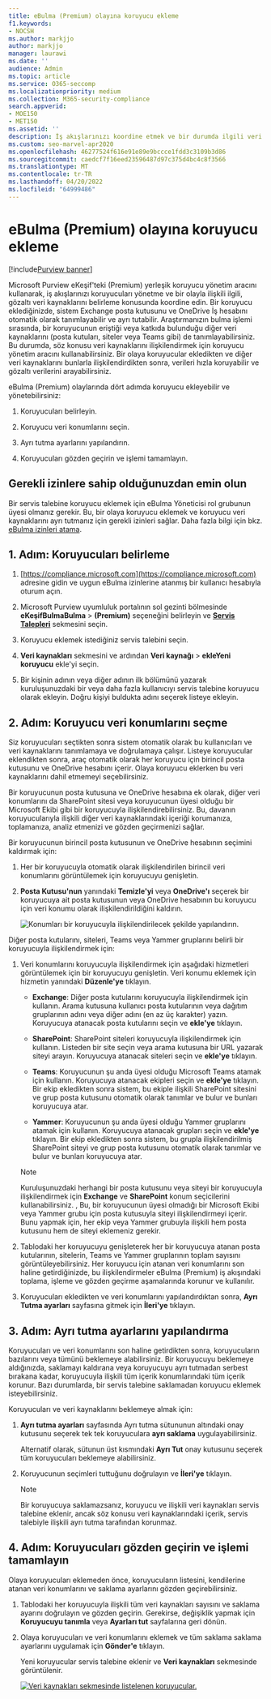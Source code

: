 ```yaml
---
title: eBulma (Premium) olayına koruyucu ekleme
f1.keywords:
- NOCSH
ms.author: markjjo
author: markjjo
manager: laurawi
ms.date: ''
audience: Admin
ms.topic: article
ms.service: O365-seccomp
ms.localizationpriority: medium
ms.collection: M365-security-compliance
search.appverid:
- MOE150
- MET150
ms.assetid: ''
description: İş akışlarınızı koordine etmek ve bir durumda ilgili veri kaynaklarını tanımlamak için Microsoft Purview eKeşif'teki (Premium) yerleşik koruyucu yönetim aracını kullanmayı öğrenin.
ms.custom: seo-marvel-apr2020
ms.openlocfilehash: 46277524f616e91e89e9bccce1fdd3c3109b3d86
ms.sourcegitcommit: caedcf7f16eed23596487d97c375d4bc4c8f3566
ms.translationtype: MT
ms.contentlocale: tr-TR
ms.lasthandoff: 04/20/2022
ms.locfileid: "64999486"
---
```

# <a name="add-custodians-to-an-ediscovery-premium-case"></a>eBulma (Premium) olayına koruyucu ekleme

[!include[Purview banner](../includes/purview-rebrand-banner.md)]

Microsoft Purview eKeşif'teki (Premium) yerleşik koruyucu yönetim aracını kullanarak, iş akışlarınızı koruyucuları yönetme ve bir olayla ilişkili ilgili, gözaltı veri kaynaklarını belirleme konusunda koordine edin. Bir koruyucu eklediğinizde, sistem Exchange posta kutusunu ve OneDrive İş hesabını otomatik olarak tanımlayabilir ve ayrı tutabilir. Araştırmanızın bulma işlemi sırasında, bir koruyucunun eriştiği veya katkıda bulunduğu diğer veri kaynaklarını (posta kutuları, siteler veya Teams gibi) de tanımlayabilirsiniz. Bu durumda, söz konusu veri kaynaklarını ilişkilendirmek için koruyucu yönetim aracını kullanabilirsiniz. Bir olaya koruyucular ekledikten ve diğer veri kaynaklarını bunlarla ilişkilendirdikten sonra, verileri hızla koruyabilir ve gözaltı verilerini arayabilirsiniz.

eBulma (Premium) olaylarında dört adımda koruyucu ekleyebilir ve yönetebilirsiniz:

1. Koruyucuları belirleyin.

2. Koruyucu veri konumlarını seçin.

3. Ayrı tutma ayarlarını yapılandırın.

4. Koruyucuları gözden geçirin ve işlemi tamamlayın.

## <a name="make-sure-you-have-the-necessary-permissions"></a>Gerekli izinlere sahip olduğunuzdan emin olun

Bir servis talebine koruyucu eklemek için eBulma Yöneticisi rol grubunun üyesi olmanız gerekir. Bu, bir olaya koruyucu eklemek ve koruyucu veri kaynaklarını ayrı tutmanız için gerekli izinleri sağlar. Daha fazla bilgi için bkz. [eBulma izinleri atama](get-started-with-advanced-ediscovery.md#step-2-assign-ediscovery-permissions).

## <a name="step-1-identify-custodians"></a>1. Adım: Koruyucuları belirleme

1. [https://compliance.microsoft.com](https://compliance.microsoft.com) adresine gidin ve uygun eBulma izinlerine atanmış bir kullanıcı hesabıyla oturum açın.

2. Microsoft Purview uyumluluk portalının sol gezinti bölmesinde **eKeşifBulmaBulma** >  **(Premium)** seçeneğini belirleyin ve [**Servis Talepleri**](https://go.microsoft.com/fwlink/p/?linkid=2173764) sekmesini seçin.

3. Koruyucu eklemek istediğiniz servis talebini seçin.

4. **Veri kaynakları** sekmesini ve ardından **Veri kaynağı** >  **ekleYeni koruyucu** ekle'yi seçin.

5. Bir kişinin adının veya diğer adının ilk bölümünü yazarak kuruluşunuzdaki bir veya daha fazla kullanıcıyı servis talebine koruyucu olarak ekleyin. Doğru kişiyi buldukta adını seçerek listeye ekleyin.

## <a name="step-2-choose-custodian-data-locations"></a>2. Adım: Koruyucu veri konumlarını seçme

Siz koruyucuları seçtikten sonra sistem otomatik olarak bu kullanıcıları ve veri kaynaklarını tanımlamaya ve doğrulamaya çalışır. Listeye koruyucular eklendikten sonra, araç otomatik olarak her koruyucu için birincil posta kutusunu ve OneDrive hesabını içerir. Olaya koruyucu eklerken bu veri kaynaklarını dahil etmemeyi seçebilirsiniz.

Bir koruyucunun posta kutusuna ve OneDrive hesabına ek olarak, diğer veri konumlarını da SharePoint sitesi veya koruyucunun üyesi olduğu bir Microsoft Ekibi gibi bir koruyucuyla ilişkilendirebilirsiniz. Bu, davanın koruyucularıyla ilişkili diğer veri kaynaklarındaki içeriği korumanıza, toplamanıza, analiz etmenizi ve gözden geçirmenizi sağlar.

Bir koruyucunun birincil posta kutusunun ve OneDrive hesabının seçimini kaldırmak için:

1. Her bir koruyucuyla otomatik olarak ilişkilendirilen birincil veri konumlarını görüntülemek için koruyucuyu genişletin.

2. **Posta Kutusu'nun** yanındaki **Temizle'yi** veya **OneDrive'ı** seçerek bir koruyucuya ait posta kutusunun veya OneDrive hesabının bu koruyucu için veri konumu olarak ilişkilendirildiğini kaldırın.

   ![Konumları bir koruyucuyla ilişkilendirilecek şekilde yapılandırın.](../media/ConfigureCustodianLocations.png)

Diğer posta kutularını, siteleri, Teams veya Yammer gruplarını belirli bir koruyucuyla ilişkilendirmek için:

1. Veri konumlarını koruyucuyla ilişkilendirmek için aşağıdaki hizmetleri görüntülemek için bir koruyucuyu genişletin. Veri konumu eklemek için hizmetin yanındaki **Düzenle'ye** tıklayın.

   - **Exchange**: Diğer posta kutularını koruyucuyla ilişkilendirmek için kullanın. Arama kutusuna kullanıcı posta kutularının veya dağıtım gruplarının adını veya diğer adını (en az üç karakter) yazın. Koruyucuya atanacak posta kutularını seçin ve **ekle'ye** tıklayın.

   - **SharePoint**: SharePoint siteleri koruyucuyla ilişkilendirmek için kullanın. Listeden bir site seçin veya arama kutusuna bir URL yazarak siteyi arayın. Koruyucuya atanacak siteleri seçin ve **ekle'ye** tıklayın.

   - **Teams**: Koruyucunun şu anda üyesi olduğu Microsoft Teams atamak için kullanın. Koruyucuya atanacak ekipleri seçin ve **ekle'ye** tıklayın. Bir ekip ekledikten sonra sistem, bu ekiple ilişkili SharePoint sitesini ve grup posta kutusunu otomatik olarak tanımlar ve bulur ve bunları koruyucuya atar.

   - **Yammer**: Koruyucunun şu anda üyesi olduğu Yammer gruplarını atamak için kullanın. Koruyucuya atanacak grupları seçin ve **ekle'ye** tıklayın. Bir ekip ekledikten sonra sistem, bu grupla ilişkilendirilmiş SharePoint siteyi ve grup posta kutusunu otomatik olarak tanımlar ve bulur ve bunları koruyucuya atar.

   > [!NOTE]
   > Kuruluşunuzdaki herhangi bir posta kutusunu veya siteyi bir koruyucuyla ilişkilendirmek için **Exchange** ve **SharePoint** konum seçicilerini kullanabilirsiniz. , Bu, bir koruyucunun üyesi olmadığı bir Microsoft Ekibi veya Yammer grubu için posta kutusuyla siteyi ilişkilendirmeyi içerir. Bunu yapmak için, her ekip veya Yammer grubuyla ilişkili hem posta kutusunu hem de siteyi eklemeniz gerekir.

2. Tablodaki her koruyucuyu genişleterek her bir koruyucuya atanan posta kutularının, sitelerin, Teams ve Yammer gruplarının toplam sayısını görüntüleyebilirsiniz. Her koruyucu için atanan veri konumlarını son haline getirdiğinizde, bu ilişkilendirmeler eBulma (Premium) iş akışındaki toplama, işleme ve gözden geçirme aşamalarında korunur ve kullanılır.

3. Koruyucuları ekledikten ve veri konumlarını yapılandırdıktan sonra, **Ayrı Tutma ayarları** sayfasına gitmek için **İleri'ye** tıklayın.  

## <a name="step-3-configure-hold-settings"></a>3. Adım: Ayrı tutma ayarlarını yapılandırma

 Koruyucuları ve veri konumlarını son haline getirdikten sonra, koruyucuların bazılarını veya tümünü beklemeye alabilirsiniz. Bir koruyucuyu beklemeye aldığınızda, saklamayı kaldırana veya koruyucuyu ayrı tutmadan serbest bırakana kadar, koruyucuyla ilişkili tüm içerik konumlarındaki tüm içerik korunur. Bazı durumlarda, bir servis talebine saklamadan koruyucu eklemek isteyebilirsiniz.

Koruyucuları ve veri kaynaklarını beklemeye almak için:

1. **Ayrı tutma ayarları** sayfasında Ayrı tutma sütununun altındaki onay kutusunu seçerek tek tek koruyuculara **ayrı saklama** uygulayabilirsiniz.

   Alternatif olarak, sütunun üst kısmındaki **Ayrı Tut** onay kutusunu seçerek tüm koruyucuları beklemeye alabilirsiniz.

2. Koruyucunun seçimleri tuttuğunu doğrulayın ve **İleri'ye** tıklayın.

   > [!NOTE]
   > Bir koruyucuya saklamazsanız, koruyucu ve ilişkili veri kaynakları servis talebine eklenir, ancak söz konusu veri kaynaklarındaki içerik, servis talebiyle ilişkili ayrı tutma tarafından korunmaz.

## <a name="step-4-review-the-custodians-and-complete-the-process"></a>4. Adım: Koruyucuları gözden geçirin ve işlemi tamamlayın

Olaya koruyucuları eklemeden önce, koruyucuların listesini, kendilerine atanan veri konumlarını ve saklama ayarlarını gözden geçirebilirsiniz.

1. Tablodaki her koruyucuyla ilişkili tüm veri kaynakları sayısını ve saklama ayarını doğrulayın ve gözden geçirin. Gerekirse, değişiklik yapmak için **Koruyucuyu tanımla** veya **Ayarları tut** sayfalarına geri dönün.

2. Olaya koruyucuları ve veri konumlarını eklemek ve tüm saklama saklama ayarlarını uygulamak için **Gönder'e** tıklayın.

   Yeni koruyucular servis talebine eklenir ve **Veri kaynakları** sekmesinde görüntülenir.

   [![Veri kaynakları sekmesinde listelenen koruyucular.](../media/DataSourcesTab.png) ](../media/DataSourcesTab.png#lightbox)
